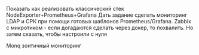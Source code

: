 Показать как реализовать классический стек NodeExporter+Prometheus+Grafana
Дать задание сделать мониторинг LDAP и СРК при помощи готовых шаблонов Prometheus/Grafana.
Zabbix с микротиком - если догадаются сделать через докер, то похвалить. Но затем сказать, чтобы настроили с нуля

Monq зонтичный мониторинг